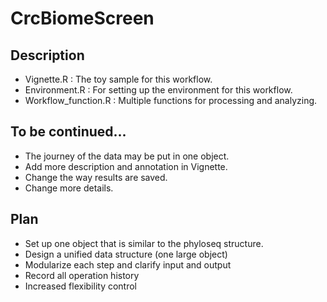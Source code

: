 # CrcBiomeScreen

## Description
 * Vignette.R : The toy sample for this workflow.
 * Environment.R : For setting up the environment for this workflow.
 * Workflow_function.R : Multiple functions for processing and analyzing.

## To be continued...
 * The journey of the data may be put in one object.
 * Add more description and annotation in Vignette.
 * Change the way results are saved.
 * Change more details.

## Plan
 * Set up one object that is similar to the phyloseq structure.
 * Design a unified data structure (one large object)
 * Modularize each step and clarify input and output
 * Record all operation history
 * Increased flexibility control